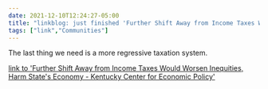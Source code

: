 ```yaml
---
date: 2021-12-10T12:24:27-05:00
title: "linkblog: just finished 'Further Shift Away from Income Taxes Would Worsen Inequities, Harm State's Economy - Kentucky Center for Economic Policy'"
tags: ["link","Communities"]
---
```

The last thing we need is a more regressive taxation system.
 
[link to 'Further Shift Away from Income Taxes Would Worsen Inequities, Harm State's Economy - Kentucky Center for Economic Policy'](https://kypolicy.org/further-shift-away-from-income-taxes-in-kentucky-would-worsen-inequities-harm-state-economy/)
